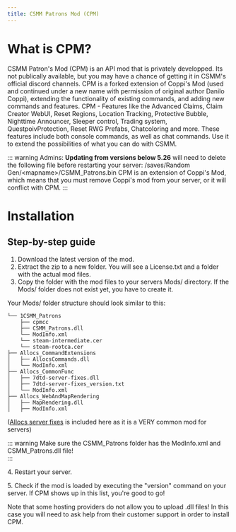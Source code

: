 ```yaml
---
title: CSMM Patrons Mod (CPM)
---
```


# What is CPM? 

CSMM Patron's Mod (CPM) is an API mod that is privately developped. Its not publically available, but you may have a chance of getting it in CSMM's official discord channels. CPM is a forked extension of Coppi's Mod (used and continued under a new name with permission of original author Danilo Coppi), extending the functionality of existing commands, and adding new commands and features. CPM - Features like the Advanced Claims, Claim Creator WebUI, Reset Regions, Location Tracking, Protective Bubble, Nighttime Announcer, Sleeper control, Trading system, QuestpoivProtection, Reset RWG Prefabs, Chatcoloring and more. These features include both console commands, as well as chat commands. Use it to extend the possibilities of what you can do with CSMM.

::: warning
 Admins: **Updating from versions below 5.26** will need to delete the following file before restarting your server: /saves/Random Gen/\<mapname\>/CSMM_Patrons.bin CPM is an extension of Coppi's Mod, which means that you must remove Coppi's mod from your server, or it will conflict with CPM.
 :::


# Installation

## Step-by-step guide

1.  Download the latest version of the mod.
2.  Extract the zip to a new folder. You will see a License.txt and a folder with the actual mod files.
3.  Copy the folder with the mod files to your servers Mods/ directory. If the Mods/ folder does not exist yet, you have to create it.

Your Mods/ folder structure should look similar to this: 

```
└── 1CSMM_Patrons
    ├── cpmcc
    ├── CSMM_Patrons.dll
    └── ModInfo.xml
    └── steam-intermediate.cer
    └── steam-rootca.cer
├── Allocs_CommandExtensions
│   ├── AllocsCommands.dll
│   └── ModInfo.xml
├── Allocs_CommonFunc
│   ├── 7dtd-server-fixes.dll
│   ├── 7dtd-server-fixes_version.txt
│   └── ModInfo.xml
├── Allocs_WebAndMapRendering
│   ├── MapRendering.dll
│   ├── ModInfo.xml
```
([Allocs server fixes](https://7dtd.illy.bz/wiki/Server%20fixes#Download) is included here as it is a VERY common mod for servers)

::: warning
Make sure the CSMM\_Patrons folder has the ModInfo.xml and CSMM\_Patrons.dll file!  
:::

4\. Restart your server.

5\. Check if the mod is loaded by executing the "version" command on your server. If CPM shows up in this list, you're good to go!

Note that some hosting providers do not allow you to upload .dll files! In this case you will need to ask help from their customer support in order to install CPM.
